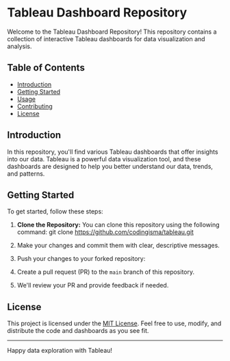 # Tableau Dashboard Repository

Welcome to the Tableau Dashboard Repository! This repository contains a collection of interactive Tableau dashboards for data visualization and analysis.

## Table of Contents

- [Introduction](#introduction)
- [Getting Started](#getting-started)
- [Usage](#usage)
- [Contributing](#contributing)
- [License](#license)

## Introduction

In this repository, you'll find various Tableau dashboards that offer insights into our data. Tableau is a powerful data visualization tool, and these dashboards are designed to help you better understand our data, trends, and patterns.

## Getting Started

To get started, follow these steps:

1. **Clone the Repository:** You can clone this repository using the following command:
   git clone https://github.com/codingisma/tableau.git


3. Make your changes and commit them with clear, descriptive messages.

4. Push your changes to your forked repository:

5. Create a pull request (PR) to the `main` branch of this repository.

6. We'll review your PR and provide feedback if needed.

## License

This project is licensed under the [MIT License](LICENSE.md). Feel free to use, modify, and distribute the code and dashboards as you see fit.

---

Happy data exploration with Tableau!
